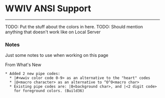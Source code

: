 # WWIV ANSI Support
***

TODO: Put the stuff about the colors in here.
TODO: Should mention anything that doesn't work like on Local Server


### Notes
Just some notes to use when working on this page

From What's New
```
* Added 2 new pipe codes:
  * |#<wwiv color code 0-9> as an alternative to the "heart" codes
  * |@<macro character> as an alternative to ^O^O<macro char>
  * Existing pipe codes are: |B<background char>, and |<2 digit code>
    for foreground colors. (Build36) 
```